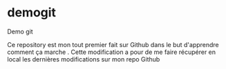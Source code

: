 # demogit
Demo git

Ce repository est mon tout premier fait sur Github dans le but d'apprendre comment ça marche
.
Cette modification a pour de me faire récupérer en local les dernières modifications sur mon repo Github
